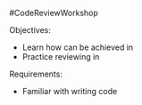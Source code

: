 #CodeReviewWorkshop

Objectives:
  - Learn how can be achieved in 
  - Practice reviewing  in 

Requirements:
  - Familiar with writing code 
